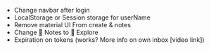 + Change navbar after login
+ LocalStorage or Session storage for userName
+ Remove material UI From create & notes
+ Change 📝 Notes to 🧭 Explore
+ Expiration on tokens (works? More info on own inbox [video link])